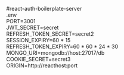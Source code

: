 #react-auth-boilerplate-server <br>
.env<br>
PORT=3001<br>
JWT_SECRET=secret<br>
REFRESH_TOKEN_SECRET=secret2<br>
SESSION_EXPIRY=60 * 15<br>
REFRESH_TOKEN_EXPIRY=60 * 60 * 24 * 30<br>
MONGO_URI=mongodb://host:27017/db<br>
COOKIE_SECRET=secret3<br>
ORIGIN=http://reacthost:port<br>

